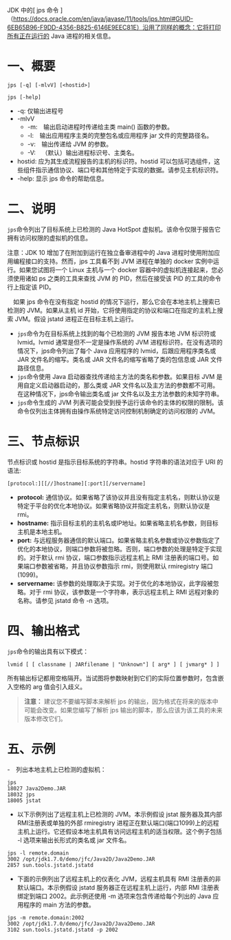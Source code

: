 JDK 中的[ jps 命令 ]（https://docs.oracle.com/en/java/javase/11/tools/jps.html#GUID-6EB65B96-F9DD-4356-B825-6146E9EEC81E）沿用了同样的概念：它将打印所有正在运行的 Java 进程的相关信息。

# 一、概要

```
jps [-q] [-mlvV] [<hostid>]
```

```
jps [-help]
```
- -q: 仅输出进程号
- -mlvV
  - -m: 输出启动进程时传递给主类 main() 函数的参数。
  - -l: 输出应用程序主类的完整包名或应用程序 jar 文件的完整路径名。
  - -v: 输出传递给 JVM 的参数。
  - -V: （默认）输出进程标识号、主类名。
- hostid: 应为其生成流程报告的主机的标识符。hostid 可以包括可选组件，这些组件指示通信协议、端口号和其他特定于实现的数据。请参见主机标识符。
- -help: 显示 jps 命令的帮助信息。

# 二、说明

`jps`命令列出了目标系统上已检测的 Java HotSpot 虚拟机。该命令仅限于报告它拥有访问权限的虚拟机的信息。

注意：JDK 10 增加了在附加到运行在独立备审进程中的 Java 进程时使用附加应用编程接口的支持。然而，jps 工具看不到 JVM 进程在单独的 docker 实例中运行。如果您试图将一个 Linux 主机与一个 docker 容器中的虚拟机连接起来，您必须使用诸如 ps 之类的工具来查找 JVM 的 PID，然后在接受该 PID 的工具的命令行上指定该 PID。

 如果 jps 命令在没有指定 hostid 的情况下运行，那么它会在本地主机上搜索已检测的 JVM。如果从主机 id 开始，它将使用指定的协议和端口在指定的主机上搜索 JVM。假设 jstatd 进程正在目标主机上运行。
- `jps`命令为在目标系统上找到的每个已检测的 JVM 报告本地 JVM 标识符或 lvmid。lvmid 通常是但不一定是操作系统的 JVM 进程标识符。在没有选项的情况下，jps命令列出了每个 Java 应用程序的 lvmid，后跟应用程序类名或 JAR 文件名的缩写。类名或 JAR 文件名的缩写省略了类的包信息或 JAR 文件路径信息。
- `jps`命令使用 Java 启动器查找传递给主方法的类名和参数。如果目标 JVM 是用自定义启动器启动的，那么类或 JAR 文件名以及主方法的参数都不可用。在这种情况下，jps命令输出类名或 jar 文件名以及主方法参数的未知字符串。
- `jps`命令生成的 JVM 列表可能会受到授予运行该命令的主体的权限的限制。该命令仅列出主体拥有由操作系统特定访问控制机制确定的访问权限的 JVM。

# 三、节点标识

节点标识或 hostid 是指示目标系统的字符串。hostid 字符串的语法对应于 URI 的语法:
```
[protocol:][[//]hostname][:port][/servername]
```
- **protocol:** 通信协议。如果省略了该协议并且没有指定主机名，则默认协议是特定于平台的优化本地协议。如果省略协议并指定主机名，则默认协议是 rmi。
- **hostname:** 指示目标主机的主机名或IP地址。如果省略主机名参数，则目标主机是本地主机。
- **port:** 与远程服务器通信的默认端口。如果省略主机名参数或协议参数指定了优化的本地协议，则端口参数将被忽略。否则，端口参数的处理是特定于实现的。对于默认 rmi 协议，端口参数指示远程主机上 RMI 注册表的端口号。如果端口参数被省略，并且协议参数指示 rmi，则使用默认 rmiregistry 端口(1099)。
- **servername:** 该参数的处理取决于实现。对于优化的本地协议，此字段被忽略。对于 rmi 协议，该参数是一个字符串，表示远程主机上 RMI 远程对象的名称。请参见 jstatd 命令 -n 选项。

# 四、输出格式

`jps`命令的输出具有以下模式：
```
lvmid [ [ classname | JARfilename | "Unknown"] [ arg* ] [ jvmarg* ] ]
```

所有输出标记都用空格隔开。当试图将参数映射到它们的实际位置参数时，包含嵌入空格的 arg 值会引入歧义。

> **注意：** 建议您不要编写脚本来解析 jps 的输出，因为格式在将来的版本中可能会改变。如果您编写了解析 jps 输出的脚本，那么应该为该工具的未来版本修改它们。

# 五、示例

- 列出本地主机上已检测的虚拟机：
```
jps
18027 Java2Demo.JAR
18032 jps
18005 jstat
```

- 以下示例列出了远程主机上已检测的 JVM。本示例假设 jstat 服务器及其内部RMI注册表或单独的外部 rmiregistry 进程正在默认端口(端口1099)上的远程主机上运行。它还假设本地主机具有访问远程主机的适当权限。这个例子包括 -l 选项来输出长形式的类名或 jar 文件名。
```
jps -l remote.domain
3002 /opt/jdk1.7.0/demo/jfc/Java2D/Java2Demo.JAR
2857 sun.tools.jstatd.jstatd
```

- 下面的示例列出了远程主机上的仪表化 JVM，远程主机具有 RMI 注册表的非默认端口。本示例假设 jstatd 服务器正在远程主机上运行，内部 RMI 注册表绑定到端口 2002。此示例还使用 -m 选项来包含传递给每个列出的 Java 应用程序的 main 方法的参数。
```
jps -m remote.domain:2002
3002 /opt/jdk1.7.0/demo/jfc/Java2D/Java2Demo.JAR
3102 sun.tools.jstatd.jstatd -p 2002
```
